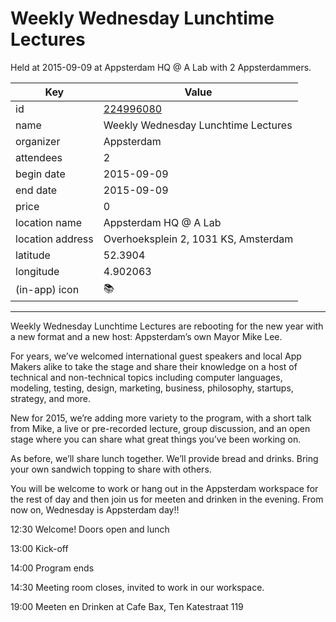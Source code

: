 # Weekly Wednesday Lunchtime Lectures
Held at 2015-09-09 at Appsterdam HQ @ A Lab with 2 Appsterdammers.
        
|Key|Value
|---|---|
|id|[224996080](https://www.meetup.com/appsterdam/events/224996080/)|
|name|Weekly Wednesday Lunchtime Lectures|
|organizer|Appsterdam|
|attendees|2|
|begin date|2015-09-09|
|end date|2015-09-09|
|price|0|
|location name|Appsterdam HQ @ A Lab|
|location address|Overhoeksplein 2, 1031 KS, Amsterdam|
|latitude|52.3904|
|longitude|4.902063|
|(in-app) icon|📚|

---

Weekly Wednesday Lunchtime Lectures are rebooting for the new year with a new format and a new host: Appsterdam’s own Mayor Mike Lee.

For years, we’ve welcomed international guest speakers and local App Makers alike to take the stage and share their knowledge on a host of technical and non-technical topics including computer languages, modeling, testing, design, marketing, business, philosophy, startups, strategy, and more.

New for 2015, we’re adding more variety to the program, with a short talk from Mike, a live or pre-recorded lecture, group discussion, and an open stage where you can share what great things you’ve been working on.

As before, we’ll share lunch together. We’ll provide bread and drinks. Bring your own sandwich topping to share with others.

You will be welcome to work or hang out in the Appsterdam workspace for the rest of day and then join us for meeten and drinken in the evening. From now on, Wednesday is Appsterdam day!! 

12:30 Welcome! Doors open and lunch

13:00 Kick-off

14:00 Program ends

14:30 Meeting room closes, invited to work in our workspace.

19:00 Meeten en Drinken at Cafe Bax, Ten Katestraat 119


